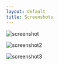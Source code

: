 ```yaml
---
layout: default
title: Screenshots
---
```


![screenshot](https://cloud.githubusercontent.com/assets/12754677/8515579/409c2bde-2373-11e5-8964-e8c75ef53ca0.jpg)

![screenshot2](https://cloud.githubusercontent.com/assets/12754677/8400896/2b7fee90-1df4-11e5-838c-6a22203fda57.jpg)

![screenshot3](https://cloud.githubusercontent.com/assets/12754677/8400898/2b8542e6-1df4-11e5-8cd8-9ef4f9d38a75.jpg)
